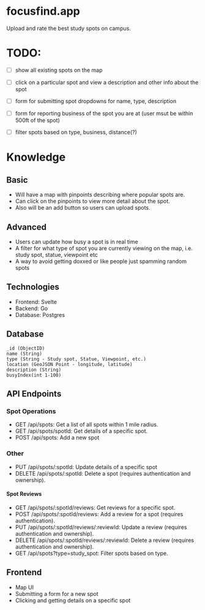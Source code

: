 # focusfind.app
Upload and rate the best study spots on campus.


# TODO:

- [ ] show all existing spots on the map
- [ ] click on a particular spot and view a description and other info about the spot
- [ ] form for submitting spot
    dropdowns for name, type, description
- [ ] form for reporting business of the spot you are at (user msut be within 500ft of the spot)
- [ ] filter spots based on type, business, distance(?)


# Knowledge

## Basic

- Will have a map with pinpoints describing where popular spots are. 
- Can click on the pinpoints to view more detail about the spot. 
- Also will be an add button so users can upload spots. 


## Advanced

- Users can update how busy a spot is in real time 
- A filter for what type of spot you are currently viewing on the map, i.e. study spot, statue, viewpoint etc
- A way to avoid getting doxxed or like people just spamming random spots


## Technologies

- Frontend: Svelte
- Backend: Go
- Database: Postgres 


## Database

```
_id (ObjectID)
name (String)
type (String - Study spot, Statue, Viewpoint, etc.)
location (GeoJSON Point - longitude, latitude)
description (String)
busyIndex(int 1-100)
```


## API Endpoints

### Spot Operations

- GET /api/spots: Get a list of all spots within 1 mile radius.
- GET /api/spots/spotId: Get details of a specific spot.
- POST /api/spots: Add a new spot 


### Other

- PUT /api/spots/:spotId: Update details of a specific spot 
- DELETE /api/spots/:spotId: Delete a spot (requires authentication and ownership).


#### Spot Reviews

- GET /api/spots/:spotId/reviews: Get reviews for a specific spot.
- POST /api/spots/:spotId/reviews: Add a review for a spot (requires authentication).
- PUT /api/spots/:spotId/reviews/:reviewId: Update a review (requires authentication and ownership).
- DELETE /api/spots/:spotId/reviews/:reviewId: Delete a review (requires authentication and ownership).
- GET /api/spots?type=study_spot: Filter spots based on type.


## Frontend
- Map UI
- Submitting a form for a new spot
- Clicking and getting details on a specific spot

